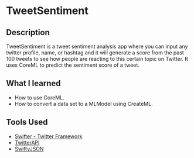 #  TweetSentiment

## Description

TweetSentiment is a tweet sentiment analysis app where you can input any twitter profile, name, or hashtag and it will generate a score from the past 100 tweets to see how people are reacting to this certain topic on Twitter. It uses CoreML to predict the sentiment score of a tweet. 

## What I learned

* How to use CoreML.
* How to convert a data set to a MLModel using CreateML.

## Tools Used

* [Swifter - Twitter Framework](https://github.com/mattdonnelly/Swifter)
* [TwitterAPI](https://developer.twitter.com/en/docs/tweets/search/api-reference/get-search-tweets)
* [SwiftyJSON](https://github.com/SwiftyJSON/SwiftyJSON)
